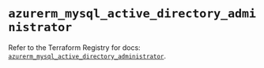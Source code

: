 # `azurerm_mysql_active_directory_administrator`

Refer to the Terraform Registry for docs: [`azurerm_mysql_active_directory_administrator`](https://registry.terraform.io/providers/hashicorp/azurerm/3.104.0/docs/resources/mysql_active_directory_administrator).
